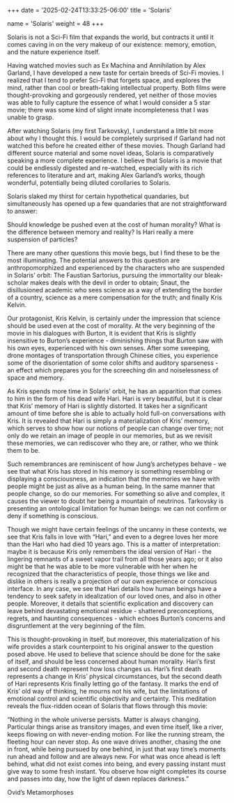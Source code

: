 +++
date = '2025-02-24T13:33:25-06:00'
title = 'Solaris'

name = 'Solaris'
weight = 48
+++




Solaris is not a Sci-Fi film that expands the world, but contracts it until it comes caving in on the very makeup of our existence: memory, emotion, and the nature experience itself.

Having watched movies such as Ex Machina and Annihilation by Alex Garland, I have developed a new taste for certain breeds of Sci-Fi movies. I realized that I tend to prefer Sci-Fi that forgets space, and explores the mind, rather than cool or breath-taking intellectual property. Both films were thought-provoking and gorgeously rendered, yet neither of those movies was able to fully capture the essence of what I would consider a 5 star movie; there was some kind of slight innate incompleteness that I was unable to grasp.

After watching Solaris (my first Tarkovsky), I understand a little bit more about why I thought this. I would be completely surprised if Garland had not watched this before he created either of these movies. Though Garland had different source material and some novel ideas, Solaris is comparatively speaking a more complete experience. I believe that Solaris is a movie that could be endlessly digested and re-watched, especially with its rich references to literature and art, making Alex Garland’s works, though wonderful, potentially being diluted corollaries to Solaris.

Solaris slaked my thirst for certain hypothetical quandaries, but simultaneously has opened up a few quandaries that are not straightforward to answer:

Should knowledge be pushed even at the cost of human morality? What is the difference between memory and reality? Is Hari really a mere suspension of particles?


There are many other questions this movie begs, but I find these to be the most illuminating. The potential answers to this question are anthropomorphized and experienced by the characters who are suspended in Solaris’ orbit: The Faustian Sartorius, pursuing the immortality our bleak-scholar makes deals with the devil in order to obtain; Snaut, the disillusioned academic who sees science as a way of extending the border of a country, science as a mere compensation for the truth; and finally Kris Kelvin.

Our protagonist, Kris Kelvin, is certainly under the impression that science should be used even at the cost of morality. At the very beginning of the movie in his dialogues with Burton, it is evident that Kris is slightly insensitive to Burton’s experience - diminishing things that Burton saw with his own eyes, experienced with his own senses. After some sweeping, drone montages of transportation through Chinese cities, you experience some of the disorientation of some color shifts and auditory sparseness - an effect which prepares you for the screeching din and noiselessness of space and memory.

As Kris spends more time in Solaris’ orbit, he has an apparition that comes to him in the form of his dead wife Hari. Hari is very beautiful, but it is clear that Kris’ memory of Hari is slightly distorted. It takes her a significant amount of time before she is able to actually hold full-on conversations with Kris. It is revealed that Hari is simply a materialization of Kris’ memory, which serves to show how our notions of people can change over time; not only do we retain an image of people in our memories, but as we revisit these memories, we can rediscover who they are, or rather, who we think them to be.

Such remembrances are reminiscent of how Jung’s archetypes behave - we see that what Kris has stored in his memory is something resembling or displaying a consciousness, an indication that the memories we have with people might be just as alive as a human being. In the same manner that people change, so do our memories. For something so alive and complex, it causes the viewer to doubt her being a mountain of neutrinos. Tarkovsky is presenting an ontological limitation for human beings: we can not confirm or deny if something is conscious.

Though we might have certain feelings of the uncanny in these contexts, we see that Kris falls in love with “Hari,” and even to a degree loves her more than the Hari who had died 10 years ago. This is a matter of interpretation: maybe it is because Kris only remembers the ideal version of Hari - the lingering remnants of a sweet vapor trail from all those years ago; or it also might be that he was able to be more vulnerable with her when he recognized that the characteristics of people, those things we like and dislike in others is really a projection of our own experience or conscious interface. In any case, we see that Hari details how human beings have a tendency to seek safety in idealization of our loved ones, and also in other people. Moreover, it details that scientific explication and discovery can leave behind devastating emotional residue - shattered preconceptions, regrets, and haunting consequences - which echoes Burton’s concerns and disgruntlement at the very beginning of the film.

This is thought-provoking in itself, but moreover, this materialization of his wife provides a stark counterpoint to his original answer to the question posed above. He used to believe that science should be done for the sake of itself, and should be less concerned about human morality. Hari’s first and second death represent how loss changes us. Hari’s first death represents a change in Kris’ physical circumstances, but the second death of Hari represents Kris finally letting go of the fantasy. It marks the end of Kris’ old way of thinking, he mourns not his wife, but the limitations of emotional control and scientific objectivity and certainty. This meditation reveals the flux-ridden ocean of Solaris that flows through this movie:


“Nothing in the whole universe persists.
Matter is always changing. Particular things
arise as transitory images,
and even time itself, like a river,
keeps flowing on with never-ending motion.
For like the running stream, the fleeting hour
can never stop. As one wave drives another,
chasing the one in front, while being pursued
by one behind, in just that way time’s moments
run ahead and follow and are always new.
For what was once ahead is left behind,
what did not exist comes into being,
and every passing instant must give way
to some fresh instant. You observe how night
completes its course and passes into day,
how the light of dawn replaces darkness.”

Ovid’s Metamorphoses


